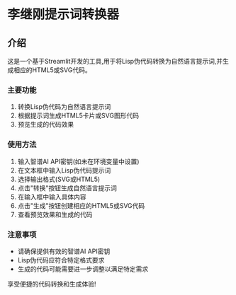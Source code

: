 # 李继刚提示词转换器


## 介绍

这是一个基于Streamlit开发的工具,用于将Lisp伪代码转换为自然语言提示词,并生成相应的HTML5或SVG代码。

### 主要功能

1. 转换Lisp伪代码为自然语言提示词
2. 根据提示词生成HTML5卡片或SVG图形代码
3. 预览生成的代码效果

### 使用方法

1. 输入智谱AI API密钥(如未在环境变量中设置)
2. 在文本框中输入Lisp伪代码提示词
3. 选择输出格式(SVG或HTML5)
4. 点击"转换"按钮生成自然语言提示词
5. 在输入框中输入具体内容
6. 点击"生成"按钮创建相应的HTML5或SVG代码
7. 查看预览效果和生成的代码

### 注意事项

- 请确保提供有效的智谱AI API密钥
- Lisp伪代码应符合特定格式要求
- 生成的代码可能需要进一步调整以满足特定需求

享受便捷的代码转换和生成体验!
